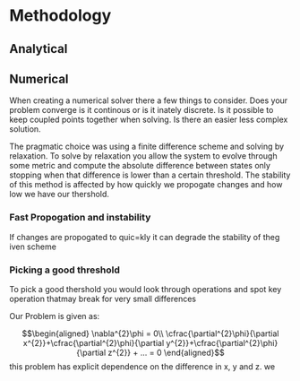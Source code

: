 # Methodology

## Analytical

## Numerical

When creating a numerical solver there a few things to consider. Does your problem converge is it continous or is it inately discrete. Is it possible to keep coupled points together when solving. Is there an easier less complex solution.

The pragmatic choice was using a finite difference scheme and solving by relaxation. To solve by relaxation you allow the system to evolve through some metric and compute the absolute difference between states only stopping when that difference is lower than a certain threshold. The stability of this method is affected by how quickly we propogate changes and how low we have our thershold.

### Fast Propogation and instability

If changes are propogated to quic=kly it can degrade the stability of theg iven scheme

### Picking a good threshold

To pick a good thershold you would look through operations and spot key operation thatmay break for very small differences

Our Problem is  given as:

$$\begin{aligned}
\nabla^{2}\phi = 0\\
\cfrac{\partial^{2}\phi}{\partial x^{2}}+\cfrac{\partial^{2}\phi}{\partial y^{2}}+\cfrac{\partial^{2}\phi}{\partial z^{2}} + ... = 0
\end{aligned}$$
this problem has explicit dependence on the difference in x, y and z. we

